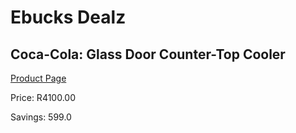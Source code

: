 
# Ebucks Dealz
## Coca-Cola: Glass Door Counter-Top Cooler
[Product Page](https://www.ebucks.com/web/shop/productSelected.do?prodId=801753276&catId=704986856)

Price: R4100.00

Savings: 599.0


	